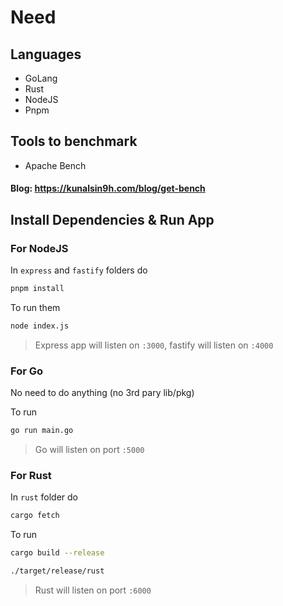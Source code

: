 # Need

## Languages
- GoLang
- Rust
- NodeJS
- Pnpm

## Tools to benchmark

- Apache Bench

####  Blog: https://kunalsin9h.com/blog/get-bench

## Install Dependencies & Run App

### For NodeJS 

In `express` and `fastify` folders do

```bash
pnpm install
```

To run them

```bash
node index.js
```

> Express app will listen on `:3000`, fastify will listen on `:4000`

### For Go

No need to do anything (no 3rd pary lib/pkg)

To run

```bash
go run main.go
```

> Go will listen on port `:5000`

### For Rust

In `rust` folder do

```bash
cargo fetch
```

To run 

```bash
cargo build --release

./target/release/rust
```

> Rust will listen on port `:6000`
